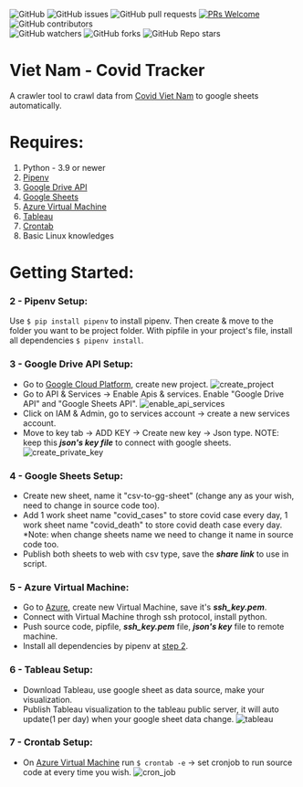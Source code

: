 ![GitHub](https://img.shields.io/github/license/sonngai159/covid_crawler?style=flat-square)
![GitHub issues](https://img.shields.io/github/issues/sonngai159/covid_crawler?style=flat-square)
![GitHub pull requests](https://img.shields.io/github/issues-pr/sonngai159/covid_crawler?style=flat-square)
[![PRs Welcome](https://img.shields.io/badge/PRs-welcome-brightgreen.svg?style=flat-square)](https://makeapullrequest.com)
![GitHub contributors](https://img.shields.io/github/contributors/sonngai159/covid_crawler?style=flat-square)\
![GitHub watchers](https://img.shields.io/github/watchers/sonngai159/covid_crawler?style=social)
![GitHub forks](https://img.shields.io/github/forks/sonngai159/covid_crawler?style=social)
![GitHub Repo stars](https://img.shields.io/github/stars/sonngai159/covid_crawler?style=social)
# Viet Nam - Covid Tracker
A crawler tool to crawl data from [Covid Viet Nam](https://covid19.gov.vn/) to google sheets automatically.
# Requires: 
1. Python - 3.9 or newer
2. [Pipenv](#2---pipenv-setup)
3. [Google Drive API](#3---google-drive-api-setup)
4. [Google Sheets](#4---google-sheets-setup)
5. [Azure Virtual Machine](#5---azure-virtual-machine)
6. [Tableau](#6---tableau-setup)
7. [Crontab](#7---crontab-setup)
8. Basic Linux knowledges
# Getting Started:
### 2 - Pipenv Setup:
Use `$ pip install pipenv` to install pipenv. Then create & move to the folder you want to be project folder.
With pipfile in your project's file, install all dependencies `$ pipenv install`.
### 3 - Google Drive API Setup:
- Go to [Google Cloud Platform](https://console.cloud.google.com/home/dashboard), create new project.
![create_project](https://github.com/sonngai159/covid_tracker/blob/master/asset/create_project.png)
- Go to API & Services -> Enable Apis & services. Enable "Google Drive API" and "Google Sheets API".
![enable_api_services](https://github.com/sonngai159/covid_tracker/blob/master/asset/enable_services.png)
- Click on IAM & Admin, go to services account -> create a new services account.
- Move to key tab -> ADD KEY -> Create new key -> Json type. NOTE: keep this ***json's key file*** to connect with google sheets.
![create_private_key](https://github.com/sonngai159/covid_tracker/blob/master/asset/create_private_key.png)
### 4 - Google Sheets Setup:
- Create new sheet, name it "csv-to-gg-sheet" (change any as your wish, need to change in source code too). 
- Add 1 work sheet name "covid_cases" to store covid case every day, 1 work sheet name "covid_death" to store covid death case every day. *Note: when change sheets name we need to change it name in source code too.
- Publish both sheets to web with csv type, save the ***share link*** to use in script.
### 5 - Azure Virtual Machine:
- Go to [Azure](https://portal.azure.com/#home), create new Virtual Machine, save it's ***ssh_key.pem***.
- Connect with Virtual Machine throgh ssh protocol, install python. 
- Push source code, pipfile, ***ssh_key.pem*** file, ***json's key*** file to remote machine.
- Install all dependencies by pipenv at [step 2](#2---pipenv-setup).
### 6 - Tableau Setup:
- Download Tableau, use google sheet as data source, make your visualization.
- Publish Tableau visualization to the tableau public server, it will auto update(1 per day) when your google sheet data change.
![tableau](https://github.com/sonngai159/covid_tracker/blob/master/asset/public_tableau.png)
### 7 - Crontab Setup:
- On [Azure Virtual Machine](#5---azure-virtual-machine) run `$ crontab -e` -> set cronjob to run source code at every time you wish.
![cron_job](https://github.com/sonngai159/covid_tracker/blob/master/asset/cronjob.png)

